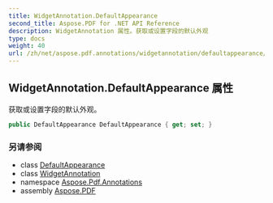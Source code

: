 ```yaml
---
title: WidgetAnnotation.DefaultAppearance
second_title: Aspose.PDF for .NET API Reference
description: WidgetAnnotation 属性。获取或设置字段的默认外观
type: docs
weight: 40
url: /zh/net/aspose.pdf.annotations/widgetannotation/defaultappearance/
---
```

## WidgetAnnotation.DefaultAppearance 属性

获取或设置字段的默认外观。

```csharp
public DefaultAppearance DefaultAppearance { get; set; }
```

### 另请参阅

* class [DefaultAppearance](../../defaultappearance/)
* class [WidgetAnnotation](../)
* namespace [Aspose.Pdf.Annotations](../../../aspose.pdf.annotations/)
* assembly [Aspose.PDF](../../../)